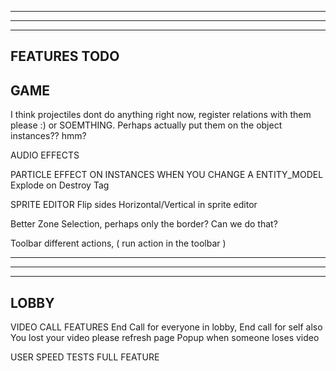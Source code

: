 --------------------------------------------------------------------------------------
--------------------------------------------------------------------------------------
--------------------------------------------------------------------------------------
FEATURES TODO
--------------------------------------------------------------------------------------

GAME
--------------------------------------------------------------------------------------
I think projectiles dont do anything right now, register relations with them please :) or SOEMTHING. Perhaps actually put them on the object instances?? hmm?

AUDIO EFFECTS

PARTICLE EFFECT ON INSTANCES WHEN YOU CHANGE A ENTITY_MODEL
  Explode on Destroy Tag

SPRITE EDITOR
  Flip sides Horizontal/Vertical in sprite editor 

Better Zone Selection, perhaps only the border? Can we do that?

Toolbar different actions, ( run action in the toolbar )

---------------------------------------------------------------------------------------------------------------------------------------------------------------------------
--------------------------------------------------------------------------------------
-----------------------------
LOBBY
--------------------------------------------------------------------------------------

VIDEO CALL FEATURES
  End Call for everyone in lobby, End call for self also
  You lost your video please refresh page 
  Popup when someone loses video 

USER SPEED TESTS FULL FEATURE
